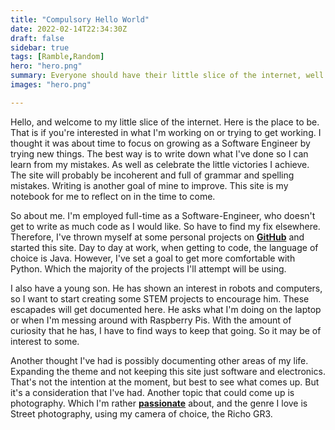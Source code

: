 ```yaml
---
title: "Compulsory Hello World"
date: 2022-02-14T22:34:30Z
draft: false
sidebar: true
tags: [Ramble,Random]
hero: "hero.png"
summary: Everyone should have their little slice of the internet, well this is mine. 
images: "hero.png"

---
```


Hello, and welcome to my little slice of the internet. Here is the place to be. That is if you're interested in what I'm working on or trying to get working. I thought it was about time to focus on growing as a Software Engineer by trying new things. The best way is to write down what I've done so I can learn from my mistakes. As well as celebrate the little victories I achieve. The site will probably be incoherent and full of grammar and spelling mistakes. Writing is another goal of mine to improve. This site is my notebook for me to reflect on in the time to come.

So about me. I'm employed full-time as a Software-Engineer, who doesn't get to write as much code as I would like. So have to find my fix elsewhere. Therefore, I've thrown myself at some personal projects on [__GitHub__](https://github.com/joseph-mccarthy) and started this site. Day to day at work, when getting to code, the language of choice is Java. However, I've set a goal to get more comfortable with Python. Which the majority of the projects I'll attempt will be using.

I also have a young son. He has shown an interest in robots and computers, so I want to start creating some STEM projects to encourage him. These escapades will get documented here. He asks what I'm doing on the laptop or when I'm messing around with Raspberry Pis. With the amount of curiosity that he has, I have to find ways to keep that going. So it may be of interest to some. 

Another thought I've had is possibly documenting other areas of my life. Expanding the theme and not keeping this site just software and electronics. That's not the intention at the moment, but best to see what comes up. But it's a consideration that I've had. Another topic that could come up is photography. Which I'm rather [__passionate__](https://www.instagram.com/grist_frames/) about, and the genre I love is Street photography, using my camera of choice, the Richo GR3.